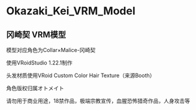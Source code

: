 # Okazaki_Kei_VRM_Model

## 冈崎契 VRM模型

模型对应角色为Collar×Malice-冈崎契

使用VRoidStudio 1.22.1制作

头发材质使用VRoid Custom Color Hair Texture（来源Booth）

角色版权归属オトメイト

请勿用于商业用途，18禁作品，极端宗教宣传，血腥恐怖猎奇作品，人身攻击等